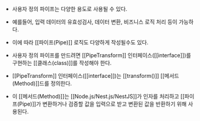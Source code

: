 - 사용자 정의 파이프는 다양한 용도로 사용될 수 있다.

- 예를들어, 입력 데이터의 유효성검사, 데이터 변환, 비즈니스 로직 처리 등이 가능하다. 
- 이에 따라 [[파이프(Pipe)]] 로직도 다양하게 작성될수도 있다.

- 사용자 정의 파이프를 만드려면 [[PipeTransform]] 인터페이스([[interface]])를 구현하는 [[클래스(class)]]를 작성해야 한다. 
- [[PipeTransform]] 인터페이스([[interface]])는 [[transform()]] [[메서드(Method)]]드를 정의한다. 

- 이 [[메서드(Method)]]는 [[Node.js/Nest.js/NestJS]]가 인자를 처리하고 [[파이프(Pipe)]]가 변환하거나 검증할 값을 입력으로 받고 변환된 값을 반환하기 위해 사용된다.